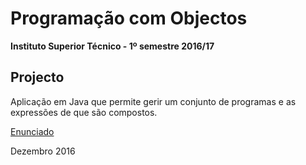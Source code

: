 # Programação com Objectos
**Instituto Superior Técnico - 1º semestre 2016/17**


## Projecto

Aplicação em Java que permite gerir um conjunto de programas e as expressões de que são compostos.

[Enunciado](https://www.l2f.inesc-id.pt/~david/w3/pt/index.php/Programação_com_Objectos/Projecto_de_Programação_com_Objectos/Enunciado_do_Projecto_de_2016-2017)

Dezembro 2016
